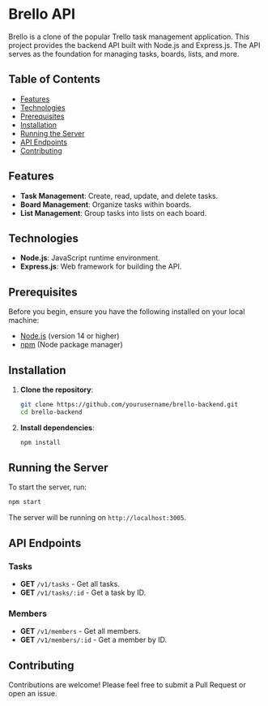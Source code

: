 
# Brello API

Brello is a clone of the popular Trello task management application. This project provides the backend API built with Node.js and Express.js. The API serves as the foundation for managing tasks, boards, lists, and more.
## Table of Contents

- [Features](#features)
- [Technologies](#technologies)
- [Prerequisites](#prerequisites)
- [Installation](#installation)
- [Running the Server](#running-the-server)
- [API Endpoints](#api-endpoints)
- [Contributing](#contributing)

## Features

- **Task Management**: Create, read, update, and delete tasks.
- **Board Management**: Organize tasks within boards.
- **List Management**: Group tasks into lists on each board.

## Technologies

- **Node.js**: JavaScript runtime environment.
- **Express.js**: Web framework for building the API.

## Prerequisites

Before you begin, ensure you have the following installed on your local machine:

- [Node.js](https://nodejs.org/) (version 14 or higher)
- [npm](https://www.npmjs.com/) (Node package manager)

## Installation

1. **Clone the repository**:

    ```bash
    git clone https://github.com/yourusername/brello-backend.git
    cd brello-backend
    ```

2. **Install dependencies**:

    ```bash
    npm install
    ```

## Running the Server

To start the server, run:

```bash
npm start
```
The server will be running on `http://localhost:3005`.

## API Endpoints

### Tasks

-   **GET** `/v1/tasks` - Get all tasks.
-   **GET** `/v1/tasks/:id` - Get a task by ID.

### Members

-   **GET** `/v1/members` - Get all members.
-   **GET** `/v1/members/:id` - Get a member by ID.

## Contributing

Contributions are welcome! Please feel free to submit a Pull Request or open an issue.
